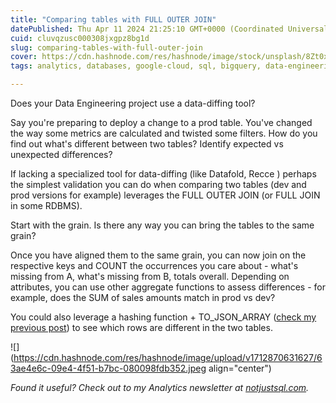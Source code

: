 ```yaml
---
title: "Comparing tables with FULL OUTER JOIN"
datePublished: Thu Apr 11 2024 21:25:10 GMT+0000 (Coordinated Universal Time)
cuid: cluvqzusc000308jxgpz8bg1d
slug: comparing-tables-with-full-outer-join
cover: https://cdn.hashnode.com/res/hashnode/image/stock/unsplash/8Zt0xOOK4nI/upload/02aea9c2fc3e540836a6d51435c04ff7.jpeg
tags: analytics, databases, google-cloud, sql, bigquery, data-engineering

---
```


Does your Data Engineering project use a data-diffing tool?

Say you're preparing to deploy a change to a prod table. You've changed the way some metrics are calculated and twisted some filters. How do you find out what's different between two tables? Identify expected vs unexpected differences?

If lacking a specialized tool for data-diffing (like Datafold, Recce ) perhaps the simplest validation you can do when comparing two tables (dev and prod versions for example) leverages the FULL OUTER JOIN (or FULL JOIN in some RDBMS).

Start with the grain. Is there any way you can bring the tables to the same grain?

Once you have aligned them to the same grain, you can now join on the respective keys and COUNT the occurrences you care about - what's missing from A, what's missing from B, totals overall. Depending on attributes, you can use other aggregate functions to assess differences - for example, does the SUM of sales amounts match in prod vs dev?

You could also leverage a hashing function + TO\_JSON\_ARRAY ([check my previous post](https://hashnode.com/post/clnylckm2000209mi5p3x3hvb)) to see which rows are different in the two tables.

![](https://cdn.hashnode.com/res/hashnode/image/upload/v1712870631627/63ae4e6c-09e4-4f51-b7bc-080098fdb352.jpeg align="center")

*Found it useful? Check out to my Analytics newsletter at* [*notjustsql.com*](https://www.notjustsql.com)*.*